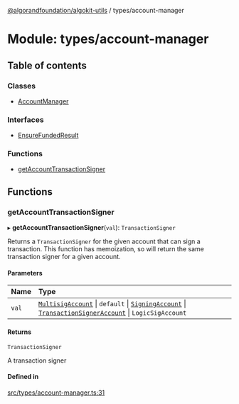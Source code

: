 [@algorandfoundation/algokit-utils](../README.md) / types/account-manager

# Module: types/account-manager

## Table of contents

### Classes

- [AccountManager](../classes/types_account_manager.AccountManager.md)

### Interfaces

- [EnsureFundedResult](../interfaces/types_account_manager.EnsureFundedResult.md)

### Functions

- [getAccountTransactionSigner](types_account_manager.md#getaccounttransactionsigner)

## Functions

### getAccountTransactionSigner

▸ **getAccountTransactionSigner**(`val`): `TransactionSigner`

Returns a `TransactionSigner` for the given account that can sign a transaction.
This function has memoization, so will return the same transaction signer for a given account.

#### Parameters

| Name | Type |
| :------ | :------ |
| `val` | [`MultisigAccount`](../classes/types_account.MultisigAccount.md) \| `default` \| [`SigningAccount`](../classes/types_account.SigningAccount.md) \| [`TransactionSignerAccount`](../interfaces/types_account.TransactionSignerAccount.md) \| `LogicSigAccount` |

#### Returns

`TransactionSigner`

A transaction signer

#### Defined in

[src/types/account-manager.ts:31](https://github.com/algorandfoundation/algokit-utils-ts/blob/main/src/types/account-manager.ts#L31)
